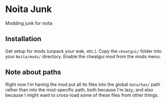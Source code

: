 # Noita Junk
Modding junk for noita

## Installation
Get setup for mods (unpack your wak, etc.). Copy the `cheatgui/` folder
into your `Noita/mods/` directory. Enable the cheatgui mod from the mods
menu.

## Note about paths
Right now I'm having the mod put all its files into the global `data/hax/`
path rather than into the mod-specific path, both because I'm lazy, and
also because I might want to cross-load some of these files from other things.